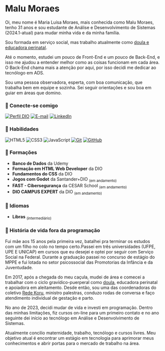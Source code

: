 # Malu Moraes

Oi, meu nome é Maria Luísa Moraes, mais conhecida como Malu Moraes, tenho 31 anos e sou estudante de Análise e Desenvolvimento de Sistemas (2024.1-atual) para mudar minha vida e da minha família.

Sou formada em serviço social, mas trabalho atualmente como [doula e educadora perinatal](https://instagram.com/maludoula).

Até o momento, estudei um pouco de Front-End e um pouco de Back-End, e isso me ajudou a entender melhor como as coisas funcionam em cada área. O Back-End chama mais a atenção por aqui, por isso decidi me dedicar ao tecnólogo em ADS.

Sou uma pessoa observadora, esperta, com boa comunicação, que trabalha bem em equipe e sozinha. Sei seguir orientações e sou boa em guiar em áreas que domino. 


### :diamond_shape_with_a_dot_inside:  Conecte-se comigo

[![Perfil DIO](https://img.shields.io/badge/-Meu%20Perfil%20na%20DIO-30A3DC?style=for-the-badge)](https://web.dio.me/users/mluisa2792)
[![E-mail](https://img.shields.io/badge/-Email-000?style=for-the-badge&logo=microsoft-outlook&logoColor=E94D5F)](mailto:mluisa2792@gmail.com)
[![LinkedIn](https://img.shields.io/badge/-LinkedIn-000?style=for-the-badge&logo=linkedin&logoColor=30A3DC)](https://www.linkedin.com//in/marialuisamg/)

### :diamond_shape_with_a_dot_inside:  Habilidades

![HTML5](https://img.shields.io/badge/HTML-000?style=for-the-badge&logo=html5&logoColor=30A3DC)
![CSS3](https://img.shields.io/badge/CSS3-000?style=for-the-badge&logo=css3&logoColor=E94D5F)
![JavaScript](https://img.shields.io/badge/JavaScript-000?style=for-the-badge&logo=javascript&logoColor=30A3DC)
[![Git](https://img.shields.io/badge/Git-000?style=for-the-badge&logo=git&logoColor=E94D5F)](https://git-scm.com/doc)
[![GitHub](https://img.shields.io/badge/GitHub-000?style=for-the-badge&logo=github&logoColor=30A3DC)](https://docs.github.com/)

### :diamond_shape_with_a_dot_inside: Formações

- **Banco de Dados** da Udemy
- **Formação em HTML Web Developer** da DIO
- **Fundamentos do CSS** da DIO
- **Jogos com Godot** da Santander+DIO <sub>(em andamento)</sub>
- **FAST - Cibersegurança** da CESAR School <sub>(em andamento)</sub>
- **DIO CAMPUS EXPERT** da DIO <sub>(em andamento)</sub>

### :diamond_shape_with_a_dot_inside: Idiomas
- **Libras** <sub>(intermediário)</sub>


### :diamond_shape_with_a_dot_inside: História de vida fora da programação
Fui mãe aos 15 anos pela primeira vez, batalhei pra terminar os estudos com um filho no colo no tempo certo.Passei em três universidades (UFPE, UPE E UNICAP) em cursos que eu desejei e optei por seguir com Serviço Social na Federal. Durante a graduação passei no concurso de estágio do MPPE e fui lotada no setor psicossocial das Promotorias da Infância e da Juventudade.

Em 2017, após a chegada do meu caçula, mudei de área e comecei a trabalhar com o ciclo gravídico-puerperal como [doula](https://instagram.com/maludoula), educadora perinatal e apoiadora em aleitamento. Desde então, sou uma das coordenadoras do coletivo [Rede Koru](https://instagram.com/redekoru), ministro palestras, conduzo rodas de conversa e faço atendimento individual de gestação e parto.

No ano de 2023, decidi mudar de vida e investi em programação. Dentro das minhas limitações, fiz cursos on-line para um primeiro contato e no ano seguinte dei início ao tecnólogo em Análise e Desenvolvimento de Sistemas.

Atualmente concilio maternidade, trabalho, tecnólogo e cursos livres.
Meu objetivo atual é encontrar um estágio em tecnologia para aprimorar meus conhecimentos e abrir portas para o mercado de trabalho na área.
